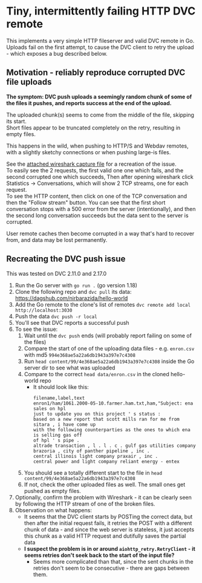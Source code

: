 # Tiny, intermittently failing HTTP DVC remote

This implements a very simple HTTP fileserver and valid DVC remote in Go.
Uploads fail on the first attempt, to cause the DVC client to retry the upload - which exposes a bug described below.

## Motivation - reliably reproduce corrupted DVC file uploads

**The symptom: DVC push uploads a seemingly random chunk of some of the files it pushes, and reports success at the end of the upload.**

The uploaded chunk(s) seems to come from the middle of the file, skipping its start.  
Short files appear to be truncated completely on the retry, resulting in empty files.

This happens in the wild, when pushing to HTTP/S and Webdav remotes, with a slightly sketchy connections or when pushing
large-is files.

See the [attached wireshark capture file](diagnostics/corrupted-push-example.pcap) for a recreation of the issue.  
To easily see the 2 requests, the first valid one one which fails, and the second corrupted one which succeeds,
Then after opening wireshark click Statistics -> Conversations, which will show 2 TCP streams, one for each request.  
To see the HTTP content, then click on one of the TCP conversation and then the "Follow stream" button.
You can see that the first short conversation stops with a 500 error from the server (intentionally), and then
the second long conversation succeeds but the data sent to the server is corrupted.

User remote caches then become corrupted in a way that's hard to recover from, and data may be lost permanently. 

## Recreating the DVC push issue
This was tested on DVC 2.11.0 and 2.17.0

1. Run the Go server with `go run .` (go version 1.18)
2. Clone the following repo and `dvc pull` its data:
https://dagshub.com/nirbarazida/hello-world
3. Add the Go remote to the clone's list of remotes `dvc remote add local http://localhost:3030`
4. Push the data `dvc push -r local`
5. You'll see that DVC reports a successful push
6. To see the issue:
   1. Wait until the `dvc push` ends (will probably report failing on some of the files)
   1. Compare the start of one of the uploading data files - e.g. `enron.csv` with md5 `994e368ae5a22a6db1943a397e7c4308`
   2. Run `head content/99/4e368ae5a22a6db1943a397e7c4308` inside the Go server dir to see what was uploaded
   3. Compare to the correct `head data/enron.csv` in the cloned hello-world repo
      * It should look like this:
        ```
        filename,label,text
        enron1/ham/1061.2000-05-10.farmer.ham.txt,ham,"Subject: ena sales on hpl
        just to update you on this project ' s status :
        based on a new report that scott mills ran for me from sitara , i have come up
        with the following counterparties as the ones to which ena is selling gas off
        of hpl ' s pipe .
        altrade transaction , l . l . c . gulf gas utilities company
        brazoria , city of panther pipeline , inc .
        central illinois light company praxair , inc .
        central power and light company reliant energy - entex
        ```
   4. You should see a totally different start to the file in `head content/99/4e368ae5a22a6db1943a397e7c4308`
   5. If not, check the other uploaded files as well. The small ones get pushed as empty files.
1. Optionally, confirm the problem with Wireshark - it can be clearly seen by following the HTTP stream of one of the broken files.
1. Observation on what happens:
   *  It seems that the DVC client starts by POSTing the correct data, but then after the initial request
      fails, it retries the POST with a different chunk of data - and since the web server is stateless,
      it just accepts this chunk as a valid HTTP request and dutifully saves the partial data
   * **I suspect the problem is in or around `aiohttp_retry.RetryClient` - it seems retries don't seek back to the start of the input file?**
      * Seems more complicated than that, since the sent chunks in the retries don't seem to be consecutive -
        there are gaps between them.
      